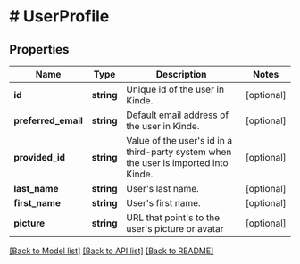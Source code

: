 # # UserProfile

## Properties

Name | Type | Description | Notes
------------ | ------------- | ------------- | -------------
**id** | **string** | Unique id of the user in Kinde. | [optional]
**preferred_email** | **string** | Default email address of the user in Kinde. | [optional]
**provided_id** | **string** | Value of the user&#39;s id in a third-party system when the user is imported into Kinde. | [optional]
**last_name** | **string** | User&#39;s last name. | [optional]
**first_name** | **string** | User&#39;s first name. | [optional]
**picture** | **string** | URL that point&#39;s to the user&#39;s picture or avatar | [optional]

[[Back to Model list]](../../README.md#models) [[Back to API list]](../../README.md#endpoints) [[Back to README]](../../README.md)
